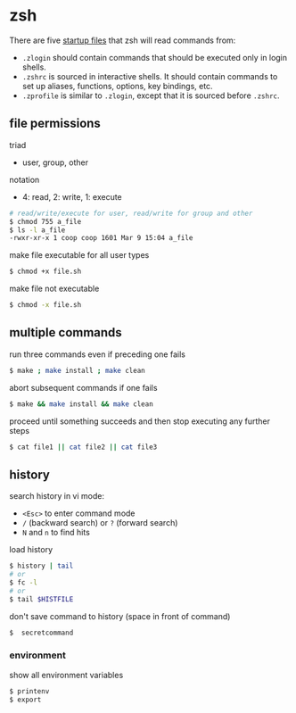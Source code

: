 # zsh

There are five [startup files](http://zsh.sourceforge.net/Intro/intro_3.html) that zsh will read commands from:

* `.zlogin` should contain commands that should be executed only in login shells.
* `.zshrc` is sourced in interactive shells. It should contain commands to set up aliases, functions, options, key bindings, etc.
* `.zprofile` is similar to `.zlogin`, except that it is sourced before `.zshrc`.

## file permissions
triad
* user, group, other

notation
* 4: read, 2: write, 1: execute

```bash
# read/write/execute for user, read/write for group and other
$ chmod 755 a_file
$ ls -l a_file
-rwxr-xr-x 1 coop coop 1601 Mar 9 15:04 a_file
```
make file executable for all user types
```bash
$ chmod +x file.sh
```
make file not executable
```bash
$ chmod -x file.sh
```

## multiple commands
run three commands even if preceding one fails
```bash
$ make ; make install ; make clean
```
abort subsequent commands if one fails
```bash
$ make && make install && make clean
```
proceed until something succeeds and then stop executing any further steps
```bash
$ cat file1 || cat file2 || cat file3
```

## history

search history in vi mode:
* `<Esc>` to enter command mode
* `/` (backward search) or `?` (forward search)
* `N` and `n` to find hits

load history
```bash
$ history | tail
# or
$ fc -l
# or
$ tail $HISTFILE
```

don't save command to history (space in front of command)
```bash
$  secretcommand
```

### environment
show all environment variables
```bash
$ printenv
$ export
```
